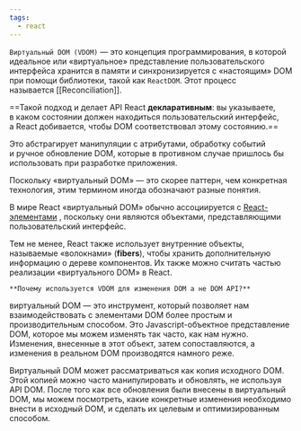 ```yaml
---
tags:
  - react
---
```


`Виртуальный DOM (VDOM)` — это концепция программирования, в которой идеальное или «виртуальное» представление пользовательского интерфейса хранится в памяти и синхронизируется с «настоящим» DOM при помощи библиотеки, такой как `ReactDOM`. Этот процесс называется [[Reconciliation]].

==Такой подход и делает API React **декларативным**: вы указываете, в каком состоянии должен находиться пользовательский интерфейс, а React добивается, чтобы DOM соответствовал этому состоянию.== 

Это абстрагирует манипуляции с атрибутами, обработку событий и ручное обновление DOM, которые в противном случае пришлось бы использовать при разработке приложения.

Поскольку «виртуальный DOM» — это скорее паттерн, чем конкретная технология, этим термином иногда обозначают разные понятия. 

В мире React «виртуальный DOM» обычно ассоциируется с [React-элементами](https://ru.reactjs.org/docs/rendering-elements.html) , поскольку они являются объектами, представляющими пользовательский интерфейс. 

Тем не менее, React также использует внутренние объекты, называемые «волокнами» (**fibers**), чтобы хранить дополнительную информацию о дереве компонентов. Их также можно считать частью реализации «виртуального DOM» в React.

	**Почему используется VDOM для изменения DOM а не DOM API?**

виртуальный DOM — это инструмент, который позволяет нам взаимодействовать с элементами DOM более простым и производительным способом. Это Javascript-объектное представление DOM, которое мы можем изменять так часто, как нам нужно. Изменения, внесенные в этот объект, затем сопоставляются, а изменения в реальном DOM производятся намного реже.

Виртуальный DOM может рассматриваться как копия исходного DOM. Этой копией можно часто манипулировать и обновлять, не используя API DOM. После того как все обновления были внесены в виртуальный DOM, мы можем посмотреть, какие конкретные изменения необходимо внести в исходный DOM, и сделать их целевым и оптимизированным способом.
